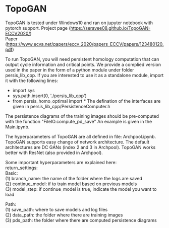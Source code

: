 # TopoGAN

TopoGAN is tested under Windows10 and ran on jupyter notebook with pytorch support.
Project page (https://seravee08.github.io/TopoGAN-ECCV2020/)  
Paper (https://www.ecva.net/papers/eccv_2020/papers_ECCV/papers/123480120.pdf)

To run TopoGAN, you will need persistent homology computation that can output cycle information and critical points.
We provide a complied version used in the paper in the form of a python module under folder persis_lib_cpp.
If you are interested to use it as a standalone module, import it with the following lines:
- import sys
- sys.path.insert(0, './persis_lib_cpp')
- from persis_homo_optimal import *
The defination of the interfaces are given in persis_lib_cpp/PersistenceComputer.h

The persistence diagrams of the training images should be pre-computed with the function "FileIO.compute_pd_save"
An example is given in the Main.ipynb.

The hyperparameters of TopoGAN are all defined in file: Archpool.ipynb.
TopoGAN supports easy change of network architecture. The default architectures are DC GANs (index 2 and 3 in Archpool).
TopoGAN works better with ResNet (also provided in Archpool).

Some important hyperparameters are explained here:  
return_settings:  
Basic:  
(1) branch_name: the name of the folder where the logs are saved  
(2) continue_model: if to train model based on previous models  
(3) model_step: if continue_model is true, indicate the model you want to load  

Path:  
(1) save_path: where to save models and log files  
(2) data_path: the folder where there are training images  
(3) pds_path: the folder where there are computed persistence diagrams  
